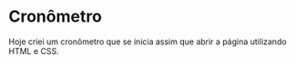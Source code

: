 # Cronômetro

Hoje criei um cronômetro que se inicia assim que abrir a página utilizando HTML e CSS.
